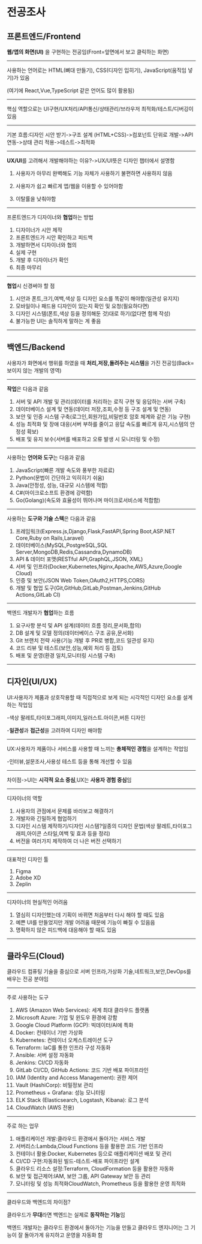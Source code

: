 # 전공조사
## 프론트엔드/Frontend
**웹/앱의 화면(UI)** 을 구현하는 전공임(Front=앞면에서 보고 클릭하는 화면)
***
사용하는 언어로는 HTML(뼈대 만들기), CSS(디자인 입히기), JavaScript(움직임 넣기)가 있음

(여기에 React,Vue,TypeScript 같은 언어도 많이 활용됨)
***

핵심 역할으로는 UI구현/UX처리/API통신/상태관리/브라우저 최적화/테스트/디버깅이 있음
***

기본 흐름:디자인 시안 받기->구조 설계 (HTML+CSS)->컴포넌트 단위로 개발->API 연동->상태 관리 적용->테스트->최적화
***
**UX/UI**를 고려해서 개발해야하는 이유?->UX/UI뜻은 디자인 챕터에서 설명함

1. 사용자가 아무리 완벽해도 기능 자체가 사용하기 불편하면 사용하지 않음

2. 사용자가 쉽고 빠르게 앱/웹을 이용할 수 있어야함

3. 이탈률을 낮춰야함
***
프론트엔드가 디자이너와 **협업**하는 방법
1. 디자이너가 시안 제작
2. 프론트엔드가 시안 확인하고 피드백
3. 개발하면서 디자이너와 협의
4. 실제 구현
5. 개발 후 디자이너가 확인
6. 최종 마무리
***
**협업**시 신경써야 할 점
1. 시안과 폰트,크기,여백,색상 등 디자인 요소를 똑같이 해야함(일관성 유지지)
2. 모바일이나 패드용 디자인이 있는지 확인 및 요청(필요하다면)
3. 디자인 시스템(폰트,색상 등을 정의해둔 것)대로 하기(없다면 함께 작성)
4. 불가능한 UI는 솔직하게 말하는 게 좋음
***
## 백엔드/Backend
사용자가 화면에서 행위를 하였을 때 **처리,저장,돌려주는 시스템**을 가진 전공임(Back=보이지 않는 개발의 영역)
***
**작업**은 다음과 같음
1. 서버 및 API 개발 및 관리(데이터를 처리하는 로직 구현 및 응답하는 서버 구축)
2. 데이터베이스 설계 및 연동(데이터 저장,조회,수정 등 구조 설계 및 연동)
3. 보안 및 인증 시스템 구축(로그인,회원가입,비밀번호 암호 체계와 같은 기능 구현)
4. 성능 최적화 및 장애 대응(서버 부하를 줄이고 응답 속도를 빠르게 유지,시스템의 안정성 확보)
5. 배포 및 유지 보수(서버를 배포하고 오류 발생 시 모니터링 및 수정)
***
사용하는 **언어와 도구**는 다음과 같음
1. JavaScript(빠른 개발 속도와 풍부한 자료료)
2. Python(문법이 간단하고 익히히기 쉬움)
3. Java(안정성, 성능, 대규모 시스템에 적합)
4. C#(마이크로소프트 환경에 강력함)
5. Go(Golang)(속도와 효율성이 뛰어나며 마이크로서비스에 적합함)
***
사용하는 **도구와 기술 스텍**은 다음과 같음
1. 프레임워크(Express.js,Django,Flask,FastAPI,Spring Boot,ASP.NET Core,Ruby on Rails,Laravel)
2. 데이터베이스(MySQL,PostgreSQL,SQL Server,MongoDB,Redis,Cassandra,DynamoDB)
3. API & 데이터 포맷(RESTful API,GraphQL,JSON, XML)
4. 서버 및 인프라(Docker,Kubernetes,Nginx,Apache,AWS,Azure,Google Cloud)
5. 인증 및 보안(JSON Web Token,OAuth2,HTTPS,CORS)
6. 개발 및 협업 도구(Git,GitHub,GitLab,Postman,Jenkins,GitHub Actions,GitLab CI)
***
백엔드 개발자가 **협업**하는 흐름
1. 요구사항 분석 및 API 설계(데이터 흐름 정리,문서화,합의)
2. DB 설계 및 모델 정의(데이터베이스 구조 공유,문서화)
3. Git 브랜치 전략 사용(기능 개발 후 PR로 병합,코드 일관성 유지)
4. 코드 리뷰 및 테스트(보안,성능,예외 처리 등 검토)
5. 배포 및 운영(환경 일치,모니터링 시스템 구축)
***
## 디자인(UI/UX)
UI:사용자가 제품과 상호작용할 때 직접적으로 보게 되는 시각적인 디자인 요소를 설계하는 작업임

-색상 팔레트,타이포그래피,이미지,일러스트.아이콘,버튼 디자인

-**일관성**과 **접근성**을 고려하여 디자인 해야함
***
UX:사용자가 제품이나 서비스를 사용할 때 느끼는 **총체적인 경험**을 설계하는 작업임

-인터뷰,설문조사,사용성 테스트 등을 통해 개선할 수 있음
***
차이점->UI는 **시각적 요소 중심**,UX는 **사용자 경험 중심**임
***
디자이너의 역할
1. 사용자의 관점에서 문제를 바라보고 해결하기
2. 개발자와 긴밀하게 협업하기
3. 디자인 시스템 제작하기/디자인 시스템?일종의 디자인 문법(색상 팔레트,타이포그래피,아이콘 스타일,여백 및 효과 등을 정리)
4. 버전을 여러가지 제작하여 더 나은 버전 선택하기
***
대표적인 디자인 툴
1. Figma
2. Adobe XD
3. Zeplin
***
디자이너의 현실적인 어려움
1. 열심히 디자인했는데 기획이 바뀌면 처음부터 다시 해야 할 때도 있음
2. 예쁜 UI를 만들었지만 개발 어려움 때문에 기능이 빠질 수 있음음
3. 명확하지 않은 피드백에 대응해야 할 때도 있음
***
## 클라우드(Cloud)
클라우드 컴퓨팅 기술을 중심으로 서버 인프라,가상화 기술,네트워크,보안,DevOps를 배우는 전공 분야임
***
주로 사용하는 도구
1. AWS (Amazon Web Services): 세계 최대 클라우드 플랫폼
2. Microsoft Azure: 기업 및 윈도우 환경에 강함
3. Google Cloud Platform (GCP): 빅데이터/AI에 특화
4. Docker: 컨테이너 기반 가상화
5. Kubernetes: 컨테이너 오케스트레이션 도구
6. Terraform: IaC를 통한 인프라 구성 자동화
7. Ansible: 서버 설정 자동화
8. Jenkins: CI/CD 자동화
9. GitLab CI/CD, GitHub Actions: 코드 기반 배포 파이프라인
10. IAM (Identity and Access Management): 권한 제어
11. Vault (HashiCorp): 비밀정보 관리
12. Prometheus + Grafana: 성능 모니터링
13. ELK Stack (Elasticsearch, Logstash, Kibana): 로그 분석
14. CloudWatch (AWS 전용)
***
주로 하는 업무
1. 애플리케이션 개발:클라우드 환경에서 돌아가는 서비스 개발
2. 서버리스:Lambda,Cloud Functions 등을 활용한 코드 기반 인프라
3. 컨테이너 활용:Docker, Kubernetes 등으로 애플리케이션 배포 및 관리
4. CI/CD 구현:자동화된 빌드-테스트-배포 파이프라인 설계
5. 클라우드 리소스 설정:Terraform, CloudFormation 등을 활용한 자동화
6. 보안 및 접근제어:IAM, 보안 그룹, API Gateway 보안 등 관리
7. 모니터링 및 성능 최적화CloudWatch, Prometheus 등을 활용한 운영 최적화
***
클라우드와 백엔드의 차이점?

클라우드가 **무대**라면 백엔드는 실제로 **동작하는 기능**임

백엔드 개발자는 클라우드 환경에서 돌아가는 기능을 만들고 클라우드 엔지니어는 그 기능이 잘 돌아가게 유지하고 운영을 자동화 함
